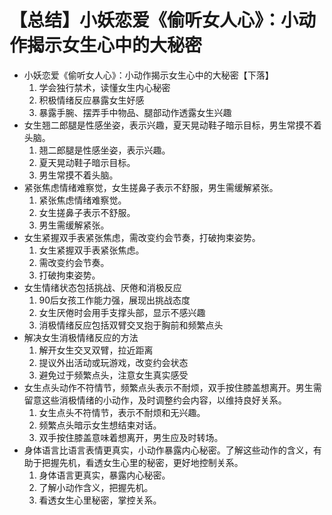# 【总结】小妖恋爱《偷听女人心》：小动作揭示女生心中的大秘密

-   小妖恋爱《偷听女人心》：小动作揭示女生心中的大秘密【下落】
    1.  学会独行禁术，读懂女生内心秘密
    2.  积极情绪反应暴露女生好感
    3.  暴露手腕、摆弄手中物品、腿部动作透露女生兴趣
-   女生翘二郎腿是性感坐姿，表示兴趣，夏天晃动鞋子暗示目标，男生常摸不着头脑。
    1.  翘二郎腿是性感坐姿，表示兴趣。
    2.  夏天晃动鞋子暗示目标。
    3.  男生常摸不着头脑。
-   紧张焦虑情绪难察觉，女生搓鼻子表示不舒服，男生需缓解紧张。
    1.  紧张焦虑情绪难察觉。
    2.  女生搓鼻子表示不舒服。
    3.  男生需缓解紧张。
-   女生紧握双手表紧张焦虑，需改变约会节奏，打破拘束姿势。
    1.  女生紧握双手表紧张焦虑。
    2.  需改变约会节奏。
    3.  打破拘束姿势。
-   女生情绪状态包括挑战、厌倦和消极反应
    1.  90后女孩工作能力强，展现出挑战态度
    2.  女生厌倦时会用手支撑头部，显示不感兴趣
    3.  消极情绪反应包括双臂交叉抱于胸前和频繁点头
-   解决女生消极情绪反应的方法
    1.  解开女生交叉双臂，拉近距离
    2.  提议外出活动或玩游戏，改变约会状态
    3.  避免过于频繁点头，注意女生真实感受
-   女生点头动作不符情节，频繁点头表示不耐烦，双手按住膝盖想离开。男生需留意这些消极情绪的小动作，及时调整约会内容，以维持良好关系。
    1.  女生点头不符情节，表示不耐烦和无兴趣。
    2.  频繁点头暗示女生想结束对话。
    3.  双手按住膝盖意味着想离开，男生应及时转场。
-   身体语言比语言表情更真实，小动作暴露内心秘密。了解这些动作的含义，有助于把握先机，看透女生心里的秘密，更好地控制关系。
    1.  身体语言更真实，暴露内心秘密。
    2.  了解小动作含义，把握先机。
    3.  看透女生心里秘密，掌控关系。